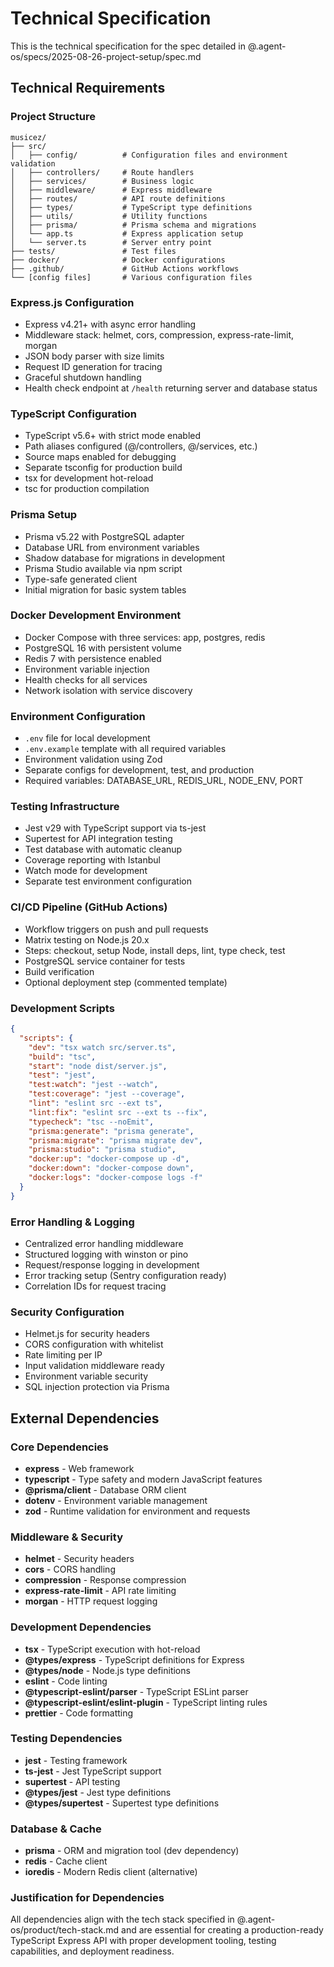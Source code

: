 # Technical Specification

This is the technical specification for the spec detailed in @.agent-os/specs/2025-08-26-project-setup/spec.md

## Technical Requirements

### Project Structure
```
musicez/
├── src/
│   ├── config/          # Configuration files and environment validation
│   ├── controllers/     # Route handlers
│   ├── services/        # Business logic
│   ├── middleware/      # Express middleware
│   ├── routes/          # API route definitions
│   ├── types/           # TypeScript type definitions
│   ├── utils/           # Utility functions
│   ├── prisma/          # Prisma schema and migrations
│   └── app.ts           # Express application setup
│   └── server.ts        # Server entry point
├── tests/               # Test files
├── docker/              # Docker configurations
├── .github/             # GitHub Actions workflows
└── [config files]       # Various configuration files
```

### Express.js Configuration
- Express v4.21+ with async error handling
- Middleware stack: helmet, cors, compression, express-rate-limit, morgan
- JSON body parser with size limits
- Request ID generation for tracing
- Graceful shutdown handling
- Health check endpoint at `/health` returning server and database status

### TypeScript Configuration
- TypeScript v5.6+ with strict mode enabled
- Path aliases configured (@/controllers, @/services, etc.)
- Source maps enabled for debugging
- Separate tsconfig for production build
- tsx for development hot-reload
- tsc for production compilation

### Prisma Setup
- Prisma v5.22 with PostgreSQL adapter
- Database URL from environment variables
- Shadow database for migrations in development
- Prisma Studio available via npm script
- Type-safe generated client
- Initial migration for basic system tables

### Docker Development Environment
- Docker Compose with three services: app, postgres, redis
- PostgreSQL 16 with persistent volume
- Redis 7 with persistence enabled
- Environment variable injection
- Health checks for all services
- Network isolation with service discovery

### Environment Configuration
- `.env` file for local development
- `.env.example` template with all required variables
- Environment validation using Zod
- Separate configs for development, test, and production
- Required variables: DATABASE_URL, REDIS_URL, NODE_ENV, PORT

### Testing Infrastructure
- Jest v29 with TypeScript support via ts-jest
- Supertest for API integration testing
- Test database with automatic cleanup
- Coverage reporting with Istanbul
- Watch mode for development
- Separate test environment configuration

### CI/CD Pipeline (GitHub Actions)
- Workflow triggers on push and pull requests
- Matrix testing on Node.js 20.x
- Steps: checkout, setup Node, install deps, lint, type check, test
- PostgreSQL service container for tests
- Build verification
- Optional deployment step (commented template)

### Development Scripts
```json
{
  "scripts": {
    "dev": "tsx watch src/server.ts",
    "build": "tsc",
    "start": "node dist/server.js",
    "test": "jest",
    "test:watch": "jest --watch",
    "test:coverage": "jest --coverage",
    "lint": "eslint src --ext ts",
    "lint:fix": "eslint src --ext ts --fix",
    "typecheck": "tsc --noEmit",
    "prisma:generate": "prisma generate",
    "prisma:migrate": "prisma migrate dev",
    "prisma:studio": "prisma studio",
    "docker:up": "docker-compose up -d",
    "docker:down": "docker-compose down",
    "docker:logs": "docker-compose logs -f"
  }
}
```

### Error Handling & Logging
- Centralized error handling middleware
- Structured logging with winston or pino
- Request/response logging in development
- Error tracking setup (Sentry configuration ready)
- Correlation IDs for request tracing

### Security Configuration
- Helmet.js for security headers
- CORS configuration with whitelist
- Rate limiting per IP
- Input validation middleware ready
- Environment variable security
- SQL injection protection via Prisma

## External Dependencies

### Core Dependencies
- **express** - Web framework
- **typescript** - Type safety and modern JavaScript features
- **@prisma/client** - Database ORM client
- **dotenv** - Environment variable management
- **zod** - Runtime validation for environment and requests

### Middleware & Security
- **helmet** - Security headers
- **cors** - CORS handling
- **compression** - Response compression
- **express-rate-limit** - API rate limiting
- **morgan** - HTTP request logging

### Development Dependencies  
- **tsx** - TypeScript execution with hot-reload
- **@types/express** - TypeScript definitions for Express
- **@types/node** - Node.js type definitions
- **eslint** - Code linting
- **@typescript-eslint/parser** - TypeScript ESLint parser
- **@typescript-eslint/eslint-plugin** - TypeScript linting rules
- **prettier** - Code formatting

### Testing Dependencies
- **jest** - Testing framework  
- **ts-jest** - Jest TypeScript support
- **supertest** - API testing
- **@types/jest** - Jest type definitions
- **@types/supertest** - Supertest type definitions

### Database & Cache
- **prisma** - ORM and migration tool (dev dependency)
- **redis** - Cache client
- **ioredis** - Modern Redis client (alternative)

### Justification for Dependencies
All dependencies align with the tech stack specified in @.agent-os/product/tech-stack.md and are essential for creating a production-ready TypeScript Express API with proper development tooling, testing capabilities, and deployment readiness.